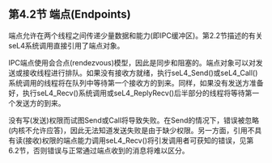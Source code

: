 ## 第4.2节  端点(Endpoints)

端点允许在两个线程之间传递少量数据和能力(即IPC缓冲区)。第2.2节描述的有关seL4系统调用直接引用了端点对象。

IPC端点使用会合点(rendezvous)模型，因此是同步和阻塞的。端点对象可以对发送或接收线程进行排队。如果没有接收方就绪，执行seL4_Send()或seL4_Call()系统调用的线程将在队列中等待第一个接收方的到来。同样，如果没有发送方准备好，执行seL4_Recv()系统调用或seL4_ReplyRecv()后半部分的线程将等待第一个发送方的到来。

没有写(发送)权限而试图Send或Call将导致失败。在Send的情况下，错误被忽略(内核不允许应答)，因此无法知道发送失败是由于缺少权限。另一方面，引用不具有读(接收)权限的端点能力调用seL4_Recv()将引发调用者可获知的错误，见第6.2节，否则错误与正常通过端点收到的消息将难以区分。


